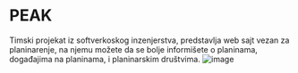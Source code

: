 # PEAK
Timski projekat iz softverkoskog inzenjerstva, predstavlja web sajt vezan za planinarenje, na njemu možete da se bolje informišete o planinama, događajima na planinama, i planinarskim društvima.
![image](https://user-images.githubusercontent.com/98126197/180764979-0565d3d6-e68a-4d8e-ba08-3917284d3ae8.png)
